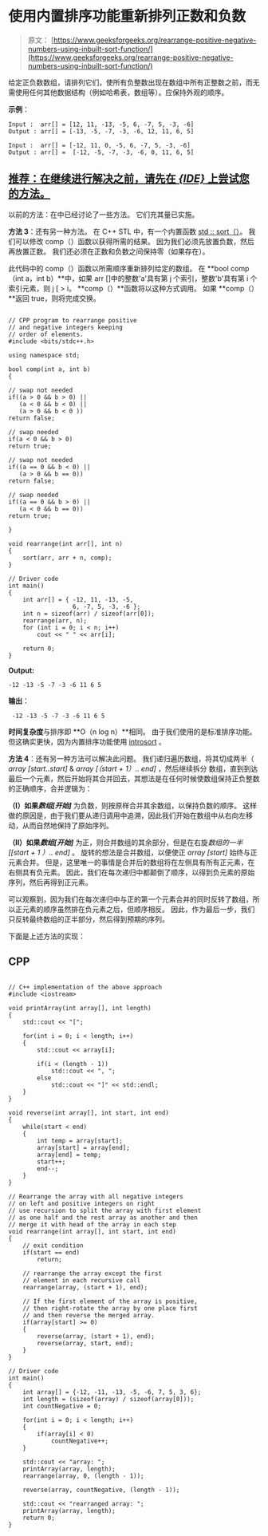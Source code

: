 # 使用内置排序功能重新排列正数和负数

> 原文： [https://www.geeksforgeeks.org/rearrange-positive-negative-numbers-using-inbuilt-sort-function/](https://www.geeksforgeeks.org/rearrange-positive-negative-numbers-using-inbuilt-sort-function/)

给定正负数数组，请排列它们，使所有负整数出现在数组中所有正整数之前，而无需使用任何其他数据结构（例如哈希表，数组等）。应保持外观的顺序。

**示例**：

```
Input :  arr[] = [12, 11, -13, -5, 6, -7, 5, -3, -6]
Output : arr[] = [-13, -5, -7, -3, -6, 12, 11, 6, 5]

Input :  arr[] = [-12, 11, 0, -5, 6, -7, 5, -3, -6]
Output : arr[] =  [-12, -5, -7, -3, -6, 0, 11, 6, 5]

```

## [推荐：在继续进行解决之前，请先在 ***{IDE}*** 上尝试您的方法。](https://ide.geeksforgeeks.org/)

以前的方法：在中已经讨论了一些方法。 它们充其量已实施。

**方法 3**：还有另一种方法。 在 C++  STL 中，有一个内置函数 [std :: sort（）](https://www.geeksforgeeks.org/sort-c-stl/)。 我们可以修改 comp（）函数以获得所需的结果。 因为我们必须先放置负数，然后再放置正数。 我们还必须在正数和负数之间保持零（如果存在）。

此代码中的 comp（）函数以所需顺序重新排列给定的数组。 在 **bool comp（int a，int b）**中，如果 arr []中的整数'a'具有第 j 个索引，整数'b'具有第 i 个索引元素，则 j [ > i。 **comp（）**函数将以这种方式调用。 如果 **comp（）**返回 true，则将完成交换。

```

// CPP program to rearrange positive  
// and negative integers keeping  
// order of elements. 
#include <bits/stdc++.h> 

using namespace std; 

bool comp(int a, int b) 
{ 

// swap not needed 
if((a > 0 && b > 0) ||  
   (a < 0 && b < 0) ||  
   (a > 0 && b < 0 )) 
return false; 

// swap needed 
if(a < 0 && b > 0)  
return true; 

// swap not needed 
if((a == 0 && b < 0) ||  
   (a > 0 && b == 0)) 
return false; 

// swap needed 
if((a == 0 && b > 0) ||  
   (a < 0 && b == 0)) 
return true; 

} 

void rearrange(int arr[], int n) 
{ 
    sort(arr, arr + n, comp); 
} 

// Driver code 
int main() 
{ 
    int arr[] = { -12, 11, -13, -5,  
                  6, -7, 5, -3, -6 }; 
    int n = sizeof(arr) / sizeof(arr[0]); 
    rearrange(arr, n); 
    for (int i = 0; i < n; i++) 
        cout << " " << arr[i]; 

    return 0; 
} 

```

**Output:**

```
-12 -13 -5 -7 -3 -6 11 6 5

```

**输出**：

```
 -12 -13 -5 -7 -3 -6 11 6 5

```

**时间复杂度**与排序即 **O（n log n）**相同。 由于我们使用的是标准排序功能。 但这确实更快，因为内置排序功能使用 [introsort](https://www.geeksforgeeks.org/c-qsort-vs-c-sort/) 。

**方法 4**：还有另一种方法可以解决此问题。 我们递归遍历数组，将其切成两半（ *array [start..start]* & *array [（start + 1）.. end]* ，然后继续拆分 数组，直到到达最后一个元素，然后开始将其合并回去，其想法是在任何时候使数组保持正负整数的正确顺序，合并逻辑为：

**（I）如果*数组[开始]*** 为负数，则按原样合并其余数组，以保持负数的顺序。 这样做的原因是，由于我们要从递归调用中追溯，因此我们开始在数组中从右向左移动，从而自然地保持了原始序列。

**（II）如果*数组[开始]*** 为正，则合并数组的其余部分，但是在右旋*数组的一半[[start + 1 ）.. end]* 。 旋转的想法是合并数组，以便使正 *array [start]* 始终与正元素合并。 但是，这里唯一的事情是合并后的数组将在左侧具有所有正元素，在右侧具有负元素。 因此，我们在每次递归中都颠倒了顺序，以得到负元素的原始序列，然后再得到正元素。

可以观察到，因为我们在每次递归中与正的第一个元素合并的同时反转了数组，所以正元素的顺序虽然排在负元素之后，但顺序相反。 因此，作为最后一步，我们只反转最终数组的正半部分，然后得到预期的序列。

下面是上述方法的实现：

## CPP

```

// C++ implementation of the above approach 
#include <iostream> 

void printArray(int array[], int length) 
{ 
    std::cout << "["; 

    for(int i = 0; i < length; i++) 
    { 
        std::cout << array[i]; 

        if(i < (length - 1)) 
            std::cout << ", "; 
        else
            std::cout << "]" << std::endl; 
    } 
} 

void reverse(int array[], int start, int end) 
{ 
    while(start < end) 
    { 
        int temp = array[start]; 
        array[start] = array[end]; 
        array[end] = temp; 
        start++; 
        end--; 
    } 
} 

// Rearrange the array with all negative integers 
// on left and positive integers on right  
// use recursion to split the array with first element 
// as one half and the rest array as another and then  
// merge it with head of the array in each step   
void rearrange(int array[], int start, int end) 
{ 
    // exit condition  
    if(start == end) 
        return; 

    // rearrange the array except the first 
    // element in each recursive call  
    rearrange(array, (start + 1), end); 

    // If the first element of the array is positive,  
    // then right-rotate the array by one place first 
    // and then reverse the merged array. 
    if(array[start] >= 0) 
    { 
        reverse(array, (start + 1), end); 
        reverse(array, start, end); 
    } 
} 

// Driver code 
int main() 
{ 
    int array[] = {-12, -11, -13, -5, -6, 7, 5, 3, 6}; 
    int length = (sizeof(array) / sizeof(array[0])); 
    int countNegative = 0; 

    for(int i = 0; i < length; i++) 
    { 
        if(array[i] < 0) 
            countNegative++; 
    } 

    std::cout << "array: "; 
    printArray(array, length); 
    rearrange(array, 0, (length - 1)); 

    reverse(array, countNegative, (length - 1)); 

    std::cout << "rearranged array: "; 
    printArray(array, length); 
    return 0; 
} 

```